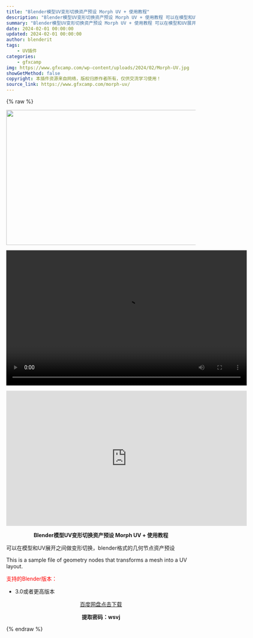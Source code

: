 ```yaml
---
title: "Blender模型UV变形切换资产预设 Morph UV + 使用教程"
description: "Blender模型UV变形切换资产预设 Morph UV + 使用教程 可以在模型和UV展开之间做变形切换，blender格式的几何节点资产预设 This is a sample file of ge..."
summary: "Blender模型UV变形切换资产预设 Morph UV + 使用教程 可以在模型和UV展开之间做变形切换，blender格式的几何节点资产预设 This is a sample file of ge..."
date: 2024-02-01 00:00:00
updated: 2024-02-01 00:00:00
author: blenderit
tags: 
    - UV插件
categories:
    - gfxcamp
img: https://www.gfxcamp.com/wp-content/uploads/2024/02/Morph-UV.jpg
showGetMethod: false
copyright: 本插件资源来自网络，版权归原作者所有，仅供交流学习使用！
source_link: https://www.gfxcamp.com/morph-uv/
---
```


{% raw %}
<div><p><img decoding="async" class="aligncenter size-full wp-image-118294" src="https://www.gfxcamp.com/wp-content/uploads/2024/02/Morph-UV.jpg" data-src="https://www.gfxcamp.com/wp-content/uploads/2024/02/Morph-UV.jpg" alt="" width="640" height="360" data-srcset="https://www.gfxcamp.com/wp-content/uploads/2024/02/Morph-UV.jpg 640w, https://www.gfxcamp.com/wp-content/uploads/2024/02/Morph-UV-150x84.jpg 150w" data-sizes="(max-width: 640px) 100vw, 640px"><br>
</p><center><div style="width: 640px;" class="wp-video"><!--[if lt IE 9]><script>document.createElement('video');</script><![endif]-->
<video class="wp-video-shortcode" id="video-118293-1" width="640" height="360" preload="true" controls="controls"><source type="video/mp4" src="http://cloud.video.taobao.com/play/u/null/p/1/e/6/t/1/448668937268.mp4?_=1"></source><a href="http://cloud.video.taobao.com/play/u/null/p/1/e/6/t/1/448668937268.mp4">http://cloud.video.taobao.com/play/u/null/p/1/e/6/t/1/448668937268.mp4</a></video></div></center><p style="text-align: center;"><iframe loading="lazy" src="https://player.youku.com/embed/XNjM2NjgxOTcwOA==" width="640" height="360" frameborder="0" allowfullscreen="allowfullscreen" data-mce-fragment="1"></iframe></p><p style="text-align: center;"><strong>Blender模型UV变形切换资产预设 Morph UV + 使用教程</strong></p><p>可以在模型和UV展开之间做变形切换，blender格式的几何节点资产预设</p><p>This is a sample file of geometry nodes that transforms a mesh into a UV layout.</p><p style="text-align: left;"><span style="color: #ff0000;">支持的Blender版本：</span></p><ul>
<li style="text-align: left;">3.0或者更高版本</li>
</ul><p style="text-align: center;"><a class="maxbutton-3 maxbutton maxbutton-baidu" target="_blank" rel="noopener" href="https://pan.baidu.com/s/15qyUm0al2Gfkvkgaa6P0pw?pwd=wsvj"><span class="mb-text">百度网盘点击下载</span></a></p><p style="text-align: center;"><strong>提取密码：wsvj</strong></p></div>
<div style="display: none">gfxcamp</div>
{% endraw %}